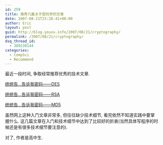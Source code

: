 ```yaml
---
id: 259
title: 推荐几篇关于密码学的文章
date: 2007-08-21T23:28:41+00:00
author: Eric
layout: post
guid: http://blog.youxu.info/2007/08/21/cryptography/
permalink: /2007/08/21/cryptography/
dsq_thread_id:
  - 389230144
categories:
  - CompSci
  - Recommend
---
```

最近一段时间, 争取经常推荐优秀的技术文章.

<a href="http://www.schuyler.cn/PermaLink,guid,94028977-3c2b-4892-9300-ad7749dab6f4.aspx" class="TitleLinkStyle" rel="bookmark">统统告&#8230;告诉我密码——DES</a>

<a href="http://www.schuyler.cn/PermaLink,guid,9234942d-a90a-40c5-a045-7441c5c2f83f.aspx" class="TitleLinkStyle" rel="bookmark">统统告&#8230;告诉我密码——RSA</a>

<a href="http://www.schuyler.cn/PermaLink,guid,bf1e7840-471f-41c9-a70e-1a41845ad06a.aspx" class="TitleLinkStyle" rel="bookmark">统统告&#8230;告诉我密码——MD5</a>

虽然网上这种入门文章非常多, 但往往缺少技术细节, 看完依然不知道实践中要掌握什么. 这几篇文章在入门和技术细节中达到了比较好的折衷(当然具体写程序的时候还是有很多技术细节要注意的).

对了, 作者是高中生.